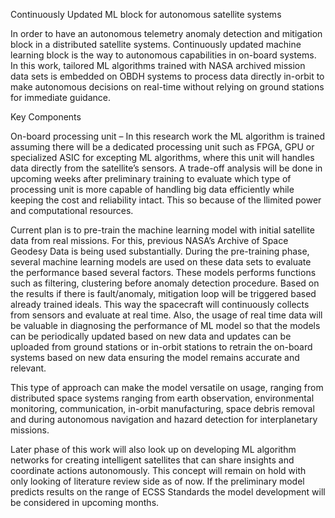 Continuously Updated ML block for autonomous satellite systems

In order to have an autonomous telemetry anomaly detection and mitigation block in a distributed satellite systems. Continuously updated machine learning block is the way to autonomous capabilities in on-board systems. In this work, tailored ML algorithms trained with NASA archived mission data sets is embedded on OBDH systems to process data directly in-orbit to make autonomous decisions on real-time without relying on ground stations for  immediate guidance.

Key Components 

On-board processing unit – In this research work the ML algorithm is trained assuming there will be a dedicated processing unit such as FPGA, GPU or specialized ASIC for excepting ML algorithms, where this unit will handles data directly from the satellite’s sensors. A trade-off analysis will be done in upcoming weeks after preliminary training to evaluate which type of processing unit is more capable of handling big data efficiently while keeping the cost and reliability intact. This so because of the llimited power and computational resources.

Current plan is to pre-train the machine learning model with initial satellite data from real missions. For this, previous NASA’s Archive of Space Geodesy Data is being used substantially. During the pre-training phase, several machine learning models are used on these data sets to evaluate the performance based several factors. These models performs functions such as filtering, clustering before anomaly detection procedure. Based on the results if there is fault/anomaly, mitigation loop will be triggered based already trained ideals. This way the spacecraft will continuously collects  from sensors and evaluate at real time. Also, the usage of real time data will be valuable in diagnosing the performance of ML model so that the models can be periodically updated based on new data and updates can be uploaded from ground stations or in-orbit stations to retrain the on-board systems based on new data ensuring the model remains accurate and relevant.

This type of approach can make the model versatile on usage, ranging from distributed space systems ranging from earth observation, environmental monitoring, communication, in-orbit manufacturing, space debris removal and during autonomous navigation and hazard detection for interplanetary missions.

Later phase of this work will also look up on developing ML algorithm networks for creating intelligent satellites that can share insights and coordinate actions autonomously. This concept will remain on hold with only looking of literature review side as of now. If the preliminary model predicts results on the range of ECSS Standards the model development will be considered in upcoming months.

